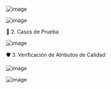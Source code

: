 ![image](https://github.com/user-attachments/assets/66fd98fe-ae30-454f-bc73-77ac3c81c07a)

![image](https://github.com/user-attachments/assets/6088b8bb-0127-4356-b792-78e2f363fd19)



🧪 2. Casos de Prueba

![image](https://github.com/user-attachments/assets/3902178e-d1c2-4fc3-89f4-ded75e1ca505)


🛡️ 3. Verificación de Atributos de Calidad


![image](https://github.com/user-attachments/assets/af2c92bd-c905-4a42-809d-150059c6669f)


![image](https://github.com/user-attachments/assets/e33706be-a17b-4137-b5cb-8a6106114153)
